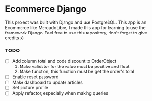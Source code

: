 # Ecommerce Django

This project was built with Django and use PostgreSQL. This app is an Ecommerce like MercadoLibre, I made this app for learning to use the framework Django. Feel free to use this repository, don't forget to give credits x) 
### TODO

- [ ] Add column total and code discount to OrderObject 
  1. Make validator for the value must be positive and float
  2. Make function, this function must be get the order's total
- [ ] Enable reset password
- [ ] Make dashboard to update articles
- [ ] Set picture profile
- [ ] Apply refactor, especially when making queries
